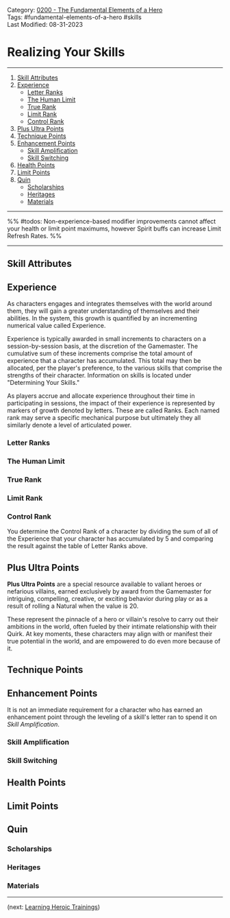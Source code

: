 Category: [0200 - The Fundamental Elements of a Hero](0200%20-%20The%20Fundamental%20Elements%20of%20a%20Hero.md)  
Tags: #fundamental-elements-of-a-hero #skills  
Last Modified: 08-31-2023  
# Realizing Your Skills

****

1. [Skill Attributes](Realizing%20Your%20Skills.md#skill-attributes)
2. [Experience](Realizing%20Your%20Skills.md#experience)
	- [Letter Ranks](Realizing%20Your%20Skills.md#letter-ranks)
	- [The Human Limit](Realizing%20Your%20Skills.md#the-human-limit)
	- [True Rank](Realizing%20Your%20Skills.md#true-rank)
	- [Limit Rank](Realizing%20Your%20Skills.md#limit-rank)
	- [Control Rank](Realizing%20Your%20Skills.md#control-rank)
3. [Plus Ultra Points](Realizing%20Your%20Skills.md#plus-ultra-points)
4. [Technique Points](Realizing%20Your%20Skills.md#technique-points)
5. [Enhancement Points](Realizing%20Your%20Skills.md#enhancement-points)
	- [Skill Amplification](Realizing%20Your%20Skills.md#skill-amplification)
	- [Skill Switching](Realizing%20Your%20Skills.md#skill-switching)
6. [Health Points](Realizing%20Your%20Skills.md#health-points)
7. [Limit Points](Realizing%20Your%20Skills.md#limit-points)
8. [Quin](Realizing%20Your%20Skills.md#quin)
	- [Scholarships](Realizing%20Your%20Skills.md#scholarships)
	- [Heritages](Realizing%20Your%20Skills.md#heritages)
	- [Materials](Realizing%20Your%20Skills.md#materials)

****

%% #todos: Non-experience-based modifier improvements cannot affect your health or limit point maximums, however Spirit buffs can increase Limit Refresh Rates. %%

****

## Skill Attributes

## Experience

As characters engages and integrates themselves with the world around them, they will gain a greater understanding of themselves and their abilities. In the system, this growth is quantified by an incrementing numerical value called Experience.

Experience is typically awarded in small increments to characters on a session-by-session basis, at the discretion of the Gamemaster. The cumulative sum of these increments comprise the total amount of experience that a character has accumulated. This total may then be allocated, per the player's preference, to the various skills that comprise the strengths of their character. Information on skills is located under "Determining Your Skills."

As players accrue and allocate experience throughout their time in participating in sessions, the impact of their experience is represented by markers of growth denoted by letters. These are called Ranks. Each named rank may serve a specific mechanical purpose but ultimately they all similarly denote a level of articulated power. 
### Letter Ranks

### The Human Limit

### True Rank

### Limit Rank

### Control Rank

You determine the Control Rank of a character by dividing the sum of all of the Experience that your character has accumulated by 5 and comparing the result against the table of Letter Ranks above. 
## Plus Ultra Points

**Plus Ultra Points** are a special resource available to valiant heroes or nefarious villains, earned exclusively by award from the Gamemaster for intriguing, compelling, creative, or exciting behavior during play or as a result of rolling a Natural when the value is 20.

These represent the pinnacle of a hero or villain's resolve to carry out their ambitions in the world, often fueled by their intimate relationship with their Quirk. At key moments, these characters may align with or manifest their true potential in the world, and are empowered to do even more because of it.
## Technique Points

## Enhancement Points

It is not an immediate requirement for a character who has earned an enhancement point through the leveling of a skill's letter ran to spend it on *Skill Amplification*.
### Skill Amplification

### Skill Switching

## Health Points

## Limit Points

## Quin

### Scholarships

### Heritages

### Materials

****

(next: [Learning Heroic Trainings](Learning%20Heroic%20Trainings.md))